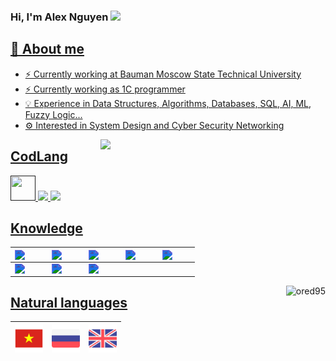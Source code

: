 ### Hi, I'm Alex Nguyen  <img src="https://img.icons8.com/color/20/000000/instagram-verification-badge.png"/><a href="" target="_blank">
      
## 💬 About me

- ⚡ Currently working at Bauman Moscow State Technical University
- ⚡ Currently working as 1C programmer
- 💡  Experience in Data Structures, Algorithms, Databases, SQL, AI, ML, Fuzzy Logic...
- ⚙️ Interested in System Design and Cyber Security Networking
      
<img width="360px" align="right" src="https://github-readme-stats.vercel.app/api/top-langs/?username=ored95&theme=algolia&count_private=true&hide=html&layout=compact" />

<h2>CodLang</h2>
<img src = "https://media.giphy.com/media/LMt9638dO8dftAjtco/giphy.gif" width = "40px" height="40px"> <img src="https://img.icons8.com/color/40/000000/c-plus-plus-logo.png"/> <img src="https://img.icons8.com/color/40/000000/c-programming.png"/>

<h2>Knowledge</h2>

<style>
.shades-of-purple{
  filter: invert(70%) sepia(14%) saturate(3032%) hue-rotate(204deg) brightness(96%) contrast(87%);
}
.shades-of-purple:hover{
  filter: invert(89%) sepia(13%) saturate(3138%) hue-rotate(337deg) brightness(112%) contrast(91%);
}
</style>

|<img align="left" width="45px" src="src/math.svg" class="shades-of-purple"/> |<img align="left" width="45px" src="src/further-math.svg" class="shades-of-purple"/> |<img align="left" width="45px" src="src/algorithm.svg" class="shades-of-purple"/> |<img align="left" width="45px" src="src/data-structure.svg" class="shades-of-purple"/>|<img align="left" width="45px" src="src/software-development.svg" class="shades-of-purple"/>
|:----:|:----:|:----:|:----:|:----:|
|<img align="left" width="45px" src="src/machine-learning.svg" class="shades-of-purple"/>|<img align="left" width="45px" src="src/deep-learning.svg" class="shades-of-purple"/>|<img align="left" width="45px" src="src/artificial-intelligence.svg" class="shades-of-purple"/>||||

<p align="center"> 
  <img align="right" src="https://github-readme-stats.vercel.app/api?username=ored95&show_icons=true&theme=algolia" alt="ored95" />
</p>

<h2>Natural languages</h2>


<p align="center">

|<a title="C2"><img align="left" width="45px" src="src/lang/vi.png"/></a>|<a title="С1"><img align="left" width="45px" src="src/lang/ru.png"/></a>|<a title="С1"><img align="left" width="45px" src="src/lang/en.png"/></a>|
|:----:|:----:|:----:|

</p>
